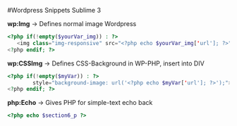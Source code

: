 #Wordpress Snippets Sublime 3


**wp:Img** -> Defines normal image Wordpress

```php
<?php if(!empty($yourVar_img)) : ?> 
   <img class="img-responsive" src="<?php echo $yourVar_img['url']; ?>" alt="<?php echo $yourVar_img['alt']; ?>">
<?php endif; ?>
```

**wp:CSSImg** -> Defines CSS-Background in WP-PHP, insert into DIV 
```php
<?php if(!empty($myVar)) : ?>
        style="background-image: url('<?php echo $myVar['url']; ?>');">
<?php endif; ?>
```

**php:Echo** -> Gives PHP for simple-text echo back 
```php
<?php echo $section6_p ?>
```
